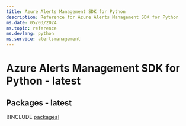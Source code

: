 ```yaml
---
title: Azure Alerts Management SDK for Python
description: Reference for Azure Alerts Management SDK for Python
ms.date: 05/03/2024
ms.topic: reference
ms.devlang: python
ms.service: alertsmanagement
---
```

# Azure Alerts Management SDK for Python - latest
## Packages - latest
[!INCLUDE [packages](alerts-management-index.md)]